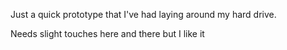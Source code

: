 Just a quick prototype that I've had laying around my hard drive. 

Needs slight touches here and there but I like it
